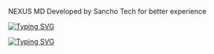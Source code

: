 NEXUS MD 
Developed by Sancho Tech for better experience

<a href="https://git.io/typing-svg"><img src="https://readme-typing-svg.demolab.com?font=Fira+Code&pause=1000&color=F71E1E&width=435&lines=NEXUS+MD;DEVELOPED+BY+SANCHO+TECH+;THE+BEST+WHATSAPP+BOT+" alt="Typing SVG" /></a>


[![Typing SVG](https://readme-typing-svg.demolab.com?font=Fira+Code&pause=1000&color=F71E1E&width=435&lines=NEXUS+MD;DEVELOPED+BY+SANCHO+TECH+;THE+BEST+WHATSAPP+BOT+)](https://git.io/typing-svg) 
